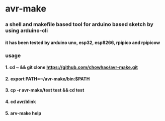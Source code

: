 # avr-make
### a shell and makefile based tool for arduino based sketch by using arduino-cli
#### it has been tested by arduino uno, esp32, esp8266, rpipico and rpipicow
### usage
#### 1. cd ~ && git clone https://github.com/chowhao/avr-make.git
#### 2. export PATH=~/avr-make/bin:$PATH
#### 3. cp -r avr-make/test test && cd test
#### 4. cd avr/blink
#### 5. arv-make help

